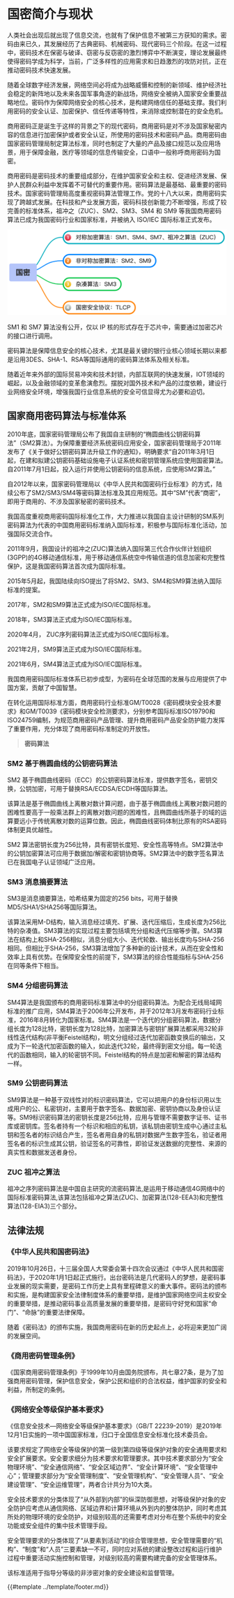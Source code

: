 # 国密简介与现状

人类社会出现后就出现了信息交流，也就有了保护信息不被第三方获知的需求。密码由来已久，其发展经历了古典密码、机械密码、现代密码三个阶段。在这一过程中，密码技术在保密与破译、窃密与反窃密的激烈博弈中不断演变，理论发展最终使得密码学成为科学，当前，广泛多样性的应用需求和日趋激烈的攻防对抗，正在推动密码技术快速发展。

随着全球数字经济发展，网络空间必将成为战略威慑和控制的新领域、维护经济社会稳定的新阵地以及未来各国军事角逐的新战场，网络安全被纳入国家安全重要战略地位。密码作为保障网络安全的核心技术，是构建网络信任的基础支撑。我们利用密码的安全认证、加密保护、信任传递等特性，来消除或控制潜在的安全危机。

商用密码正是诞生于这样的背景之下的现代密码，商用密码是对不涉及国家秘密内容的信息进行加密保护或者安全认证，所使用的密码技术和密码产品。商用密码由国家密码管理局制定算法标准，同时也制定了大量的产品及接口规范以及应用场景，用于保障金融，医疗等领域的信息传输安全，口语中一般称呼商用密码为国密。

商用密码是密码技术的重要组成部分，在维护国家安全和主权、促进经济发展、保护人民群众利益中发挥着不可替代的重要作用。密码算法是最基础、最重要的密码技术。国家密码管理局高度重视密码算法管理工作。党的十八大以来，商用密码实现了跨越式发展。在科技和产业发展方面，密码科技创新能力不断增强，形成了较完善的标准体系，祖冲之（ZUC）、SM2、SM3、SM4 和 SM9 等我国商用密码算法已成为我国密码行业和国家标准，并被纳入 ISO/IEC 国际标准正式发布。

![国密算法概述](images/shangmi_algos.png)

SM1 和 SM7 算法没有公开，仅以 IP 核的形式存在于芯片中，需要通过加密芯片的接口进行调用。

密码算法是保障信息安全的核心技术，尤其是最关键的银行业核心领域长期以来都是沿用3DES、SHA-1、RSA等国际通用的密码算法体系及相关标准。

随着近年来外部的国际贸易冲突和技术封锁，内部互联网的快速发展，IOT领域的崛起，以及金融领域的变革愈演愈烈。摆脱对国外技术和产品的过度依赖，建设行业网络安全环境，增强我国行业信息系统的安全可信显得尤为必要和迫切。

## 国家商用密码算法与标准体系

2010年底，国家密码管理局公布了我国自主研制的“椭圆曲线公钥密码算法”（SM2算法）。为保障重要经济系统密码应用安全，国家密码管理局于2011年发布了《关于做好公钥密码算法升级工作的通知》，明确要求“自2011年3月1日起，在建和拟建公钥密码基础设施电子认证系统和密钥管理系统应使用国密算法。自2011年7月1日起，投入运行并使用公钥密码的信息系统，应使用SM2算法。”

自2012年以来，国家密码管理局以《中华人民共和国密码行业标准》的方式，陆续公布了SM2/SM3/SM4等密码算法标准及其应用规范。其中“SM”代表“商密”，即用于商用的、不涉及国家秘密的密码技术。

我国高度重视商用密码国际标准化工作，大力推进以我国自主设计研制的SM系列密码算法为代表的中国商用密码标准纳入国际标准，积极参与国际标准化活动，加强国际交流合作。

2011年9月，我国设计的祖冲之(ZUC)算法纳入国际第三代合作伙伴计划组织(3GPP)的4G移动通信标准，用于移动通信系统空中传输信道的信息加密和完整性保护，这是我国密码算法首次成为国际标准。

2015年5月起，我国陆续向ISO提出了将SM2、SM3、SM4和SM9算法纳入国际标准的提案。

2017年，SM2和SM9算法正式成为ISO/IEC国际标准。

2018年，SM3算法正式成为ISO/IEC国际标准。

2020年4月， ZUC序列密码算法正式成为ISO/IEC国际标准。

2021年2月，SM9算法正式成为ISO/IEC国际标准。

2021年6月，SM4算法正式成为ISO/IEC国际标准。

我国商用密码国际标准体系已初步成型，为密码在全球范围的发展与应用提供了中国方案，贡献了中国智慧。

在转化运用国际标准方面，商用密码行业标准GM/T0028《密码模块安全技术要求》和GM/T0039《密码模块安全检测要求》，分别参考国际标准ISO19790和ISO24759编制，为规范商用密码产品管理、提升商用密码产品安全防护能力发挥了重要作用，充分体现了商用密码标准制定的开放性。

> <i class="fa fa-check-circle"></i> **密码算法**

### SM2 基于椭圆曲线的公钥密码算法

SM2 基于椭圆曲线密码（ECC）的公钥密码算法标准，提供数字签名，密钥交换，公钥加密，可用于替换RSA/ECDSA/ECDH等国际算法。

该算法是基于椭圆曲线上离散对数计算问题，由于基于椭圆曲线上离散对数问题的困难性要高于一般乘法群上的离散对数问题的困难性，且椭圆曲线所基于的域的运算要远小于传统离散对数的运算位数。因此，椭圆曲线密码体制比原有的RSA密码体制更具优越性。

SM2 算法密钥长度为256比特，具有密钥长度短、安全性高等特点。SM2算法中的公钥加密算法可应用于数据加/解密和密钥协商等。SM2算法中的数字签名算法已在我国电子认证领域广泛应用。

### SM3 消息摘要算法

SM3是消息摘要算法，哈希结果为固定的256 bits，可用于替换MD5/SHA1/SHA256等国际算法。

该算法采用M-D结构，输入消息经过填充、扩展、迭代压缩后，生成长度为256比特的杂凑值。SM3算法的实现过程主要包括填充分组和迭代压缩等步骤。SM3算法在结构上和SHA-256相似，消息分组大小、迭代轮数、输出长度均与SHA-256相同。但相比于SHA-256，SM3算法增加了多种新的设计技术，从而在安全性和效率上具有优势。在保障安全性的前提下，SM3算法的综合性能指标与SHA-256在同等条件下相当。

### SM4 分组密码算法

SM4算法是我国颁布的商用密码标准算法中的分组密码算法。为配合无线局域网标准的推广应用，SM4算法于2006年公开发布，并于2012年3月发布密码行业标准，2016年8月转化为国家标准。SM4算法是一个迭代的分组密码算法，数据分组长度为128比特，密钥长度为128比特，加密算法与密钥扩展算法都采用32轮非线性迭代结构(非平衡Feistel结构)，明文分组经过迭代加密函数变换后的输出，又成为下一轮迭代加密函数的输入，如此迭代32轮，最终得到密文分组。每一轮迭代的函数相同，输入的轮密钥不同。Feistel结构的特点是加密和解密的算法结构一样。

### SM9 公钥密码算法

SM9算法是一种基于双线性对的标识密码算法，它可以把用户的身份标识用以生成用户的公、私密钥对，主要用于数字签名、数据加密、密钥协商以及身份认证等。SM9标识密码算法的密钥长度是256比特，应用与管理不需要数字证书、证书库或密钥库。签名者持有一个标识和相应的私钥，该私钥由密钥生成中心通过主私钥和签名者的标识结合产生，签名者用自身的私钥对数据产生数字签名，验证者用签名者的标识生成其公钥，验证签名的可靠性，即验证发送数据的完整性、来源的真实性和数据发送者身份。

### ZUC 祖冲之算法

祖冲之序列密码算法是中国自主研究的流密码算法,是运用于移动通信4G网络中的国际标准密码算法,该算法包括祖冲之算法(ZUC)、加密算法(128-EEA3)和完整性算法(128-EIA3)三个部分。

## 法律法规

### 《中华人民共和国密码法》

2019年10月26日，十三届全国人大常委会第十四次会议通过《中华人民共和国密码法》，于2020年1月1日起正式施行。出台密码法是几代密码人的梦想，是密码事业发展的现实需要，是密码工作历史上具有里程碑意义的重大事件。密码法的颁布和实施，是构建国家安全法律制度体系的重要举措，是维护国家网络空间主权安全的重要举措，是推动密码事业高质量发展的重要举措，是密码守好党和国家“命门”、“命脉”的重要法律保障。

随着《密码法》的颁布实施，我国商用密码在新的历史起点上，必将迎来更加广阔的发展空间。

### 《商用密码管理条例》

《国家商用密码管理条例》于1999年10月由国务院颁布，共七章27条，是为了加强商用密码管理，保护信息安全，保护公民和组织的合法权益，维护国家的安全和利益，所制定的条例。

### 《网络安全等级保护基本要求》

《信息安全技术—网络安全等级保护基本要求》（GB/T 22239-2019）是2019年12月1日实施的一项中国国家标准，归口于全国信息安全标准化技术委员会。


该要求规定了网络安全等级保护的第一级到第四级等级保护对象的安全通用要求和安全扩展要求。安全要求细分为技术要求和管理要求。其中技术要求部分为“安全物理环境”、“安全通信网络”、“安全区域边界”、“安全计算环境”、“安全管理中心”；管理要求部分为“安全管理制度”、“安全管理机构”、“安全管理人员”、“安全建设管理”、“安全运维管理”，两者合计共分为10大类。

安全技术要求的分类体现了“从外部到内部”的纵深防御思想，对等级保护对象的安全防护应考虑从通信网络、区域边界和计算环境从外到内的整体防护，同时考虑其所处的物理环境的安全防护，对级别较高的还需要考虑对分布在整个系统中的安全功能或安全组件的集中技术管理手段。

安全管理要求的分类体现了“从要素到活动”的综合管理思想，安全管理需要的“机构”、“制度”和“人员”三要素缺一不可，同时应对系统的建设整改过程和运行维护过程中重要活动实施控制和管理，对级别较高的需要构建完备的安全管理体系。

该标准适用于指导分等级的非涉密对象的安全建设和监督管理。

{{#template ../template/footer.md}}
